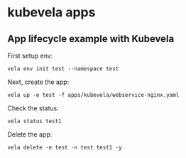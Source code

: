 # kubevela apps

## App lifecycle example with Kubevela

First setup env:

```shell
vela env init test --namespace test
```

Next, create the app:

```shell
vela up -e test -f apps/kubevela/webservice-nginx.yaml
```

Check the status:

```shell
vela status test1
```

Delete the app:

```shell
vela delete -e test -n test test1 -y
```
